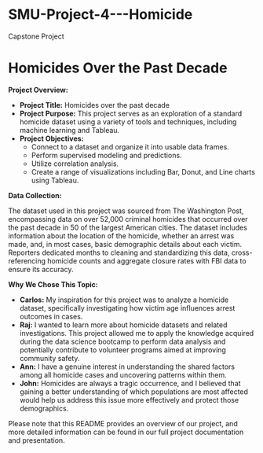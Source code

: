 # SMU-Project-4---Homicide
Capstone Project

# Homicides Over the Past Decade

**Project Overview:**

- **Project Title:** Homicides over the past decade
- **Project Purpose:** This project serves as an exploration of a standard homicide dataset using a variety of tools and techniques, including machine learning and Tableau.
- **Project Objectives:** 
  - Connect to a dataset and organize it into usable data frames.
  - Perform supervised modeling and predictions.
  - Utilize correlation analysis.
  - Create a range of visualizations including Bar, Donut, and Line charts using Tableau.
  
**Data Collection:**

The dataset used in this project was sourced from The Washington Post, encompassing data on over 52,000 criminal homicides that occurred over the past decade in 50 of the largest American cities. The dataset includes information about the location of the homicide, whether an arrest was made, and, in most cases, basic demographic details about each victim. Reporters dedicated months to cleaning and standardizing this data, cross-referencing homicide counts and aggregate closure rates with FBI data to ensure its accuracy.

**Why We Chose This Topic:**

- **Carlos:** My inspiration for this project was to analyze a homicide dataset, specifically investigating how victim age influences arrest outcomes in cases.
- **Raj:** I wanted to learn more about homicide datasets and related investigations. This project allowed me to apply the knowledge acquired during the data science bootcamp to perform data analysis and potentially contribute to volunteer programs aimed at improving community safety.
- **Ann:** I have a genuine interest in understanding the shared factors among all homicide cases and uncovering patterns within them.
- **John:** Homicides are always a tragic occurrence, and I believed that gaining a better understanding of which populations are most affected would help us address this issue more effectively and protect those demographics.

Please note that this README provides an overview of our project, and more detailed information can be found in our full project documentation and presentation.

